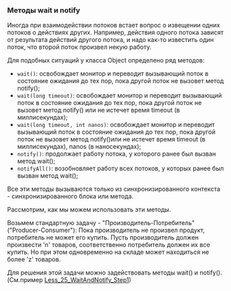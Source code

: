 ### Методы wait и notify

Иногда при взаимодействии потоков встает вопрос о извещении одних потоков о действиях других.
Например, действия одного потока зависят от результата действий другого потока, и надо как-то
известить один поток, что второй поток произвел некую работу.

Для подобных ситуаций у класса Object определено ряд методов:
- `wait()`: освобождает монитор и переводит вызывающий поток в состояние ожидания
          до тех пор, пока другой поток не вызовет метод notify();
- `wait(long timeout)`: освобождает монитор и переводит вызывающий поток в состояние ожидания
                      до тех пор, пока другой поток не вызовет метод notify() или не истечет
                      время timeout (в миллисекундах);
- `wait(long timeout, int nanos)`: освобождает монитор и переводит вызывающий поток в состояние ожидания
                                 до тех пор, пока другой поток не вызовет метод notify()или не истечет
                                 время timeout (в миллисекундах), nanos (в наносекундах);
- `notify()`: продолжает работу потока, у которого ранее был вызван метод wait();
- `notifyAll()`: возобновляет работу всех потоков, у которых ранее был вызван метод wait();

Все эти методы вызываются только из синхронизированного контекста - синхронизированного блока или метода.

Рассмотрим, как мы можем использовать эти методы.

Возьмем стандартную задачу - "Производитель-Потребитель" ("Producer-Consumer"):
Пока производитель не произвел продукт, потребитель не может его купить. Пусть
производитель должен произвести 'n' товаров, соответственно потребитель должен
их все купить. Но при этом одновременно на складе может находиться не более 'z'
товаров. 

Для решения этой задачи можно задействовать методы wait() и notify().
(См.пример [Less_25_WaitAndNotify_Step1](https://github.com/JcoderPaul/JavaExtended-25/blob/master/Less_25_ch_8_WaitAndNotify/src/Less_25_ch_8_WaitAndNotify/Less_25_WaitAndNotify_Step1.java))
